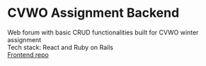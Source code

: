 # CVWO Assignment Backend
Web forum with basic CRUD functionalities built for CVWO winter assignment <br />
Tech stack: React and Ruby on Rails <br />
[Frontend repo](https://github.com/trgao/cvwo-assignment-frontend)
